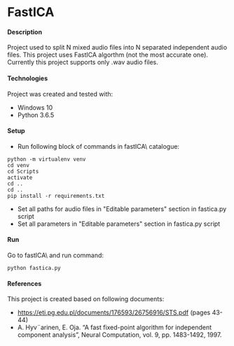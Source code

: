 # FastICA


#### Description
Project used to split N mixed audio files into N separated independent audio files. This project uses FastICA algorthm (not the most accurate one). Currently this project supports only .wav audio files.


#### Technologies
Project was created and tested with:
* Windows 10
* Python 3.6.5


#### Setup
- Run following block of commands in fastICA\ catalogue:
```
python -m virtualenv venv
cd venv
cd Scripts
activate
cd ..
cd ..
pip install -r requirements.txt
```
- Set all paths for audio files in "Editable parameters" section in fastica.py script
- Set all parameters in "Editable parameters" section in fastica.py script


#### Run
Go to fastICA\ and run command:
```
python fastica.py
```


#### References
This project is created based on following documents:
- https://eti.pg.edu.pl/documents/176593/26756916/STS.pdf (pages 43-44)
- A. Hyv¨arinen, E. Oja. “A fast fixed-point algorithm for independent component analysis”, Neural Computation, vol. 9, pp. 1483-1492, 1997.
